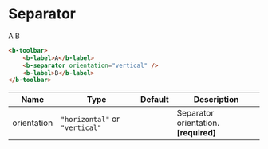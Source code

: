 # Separator

<b-toolbar>
    <b-label>A</b-label>
    <b-separator orientation="vertical" />
    <b-label>B</b-label>
</b-toolbar>

```html
<b-toolbar>
    <b-label>A</b-label>
    <b-separator orientation="vertical" />
    <b-label>B</b-label>
</b-toolbar>
```

| Name        | Type                           | Default | Description                           |
|-------------|--------------------------------|---------|---------------------------------------|
| orientation | `"horizontal"` or `"vertical"` |         | Separator orientation. **[required]** |
